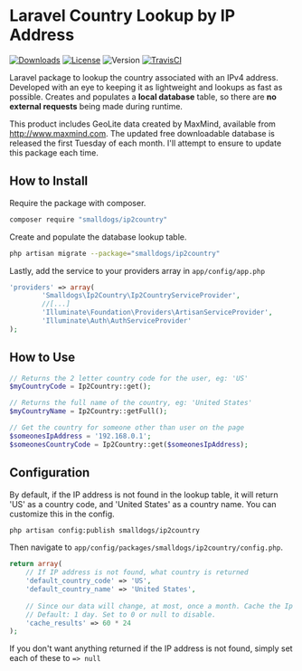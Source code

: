 Laravel Country Lookup by IP Address
======================================
[![Downloads](http://img.shields.io/packagist/dt/smalldogs/ip2country.svg)](https://packagist.org/packages/smalldogs/ip2country)
[![License](http://img.shields.io/:license-bsd2-blue.svg)](http://opensource.org/licenses/BSD-2-Clause)
![Version](http://img.shields.io/github/tag/smalldogs/ip2country.svg)
[![TravisCI](http://img.shields.io/travis/smalldogs/ip2country.svg)](https://travis-ci.org/smalldogs/ip2country)


Laravel package to lookup the country associated with an IPv4 address. Developed with an eye to keeping it as lightweight and lookups as fast as possible. Creates and populates a **local database** table, 
so there are **no external requests** being made during runtime.

This product includes GeoLite data created by MaxMind, available from
<a href="http://www.maxmind.com">http://www.maxmind.com</a>. The updated free downloadable database is released the
first Tuesday of each month. I'll attempt to ensure to update this package each time.

How to Install
--------------
Require the package with composer.
```bash
composer require "smalldogs/ip2country"
```

Create and populate the database lookup table.
```bash
php artisan migrate --package="smalldogs/ip2country"
```

Lastly, add the service to your providers array in <code>app/config/app.php</code>
```php
'providers' => array(
        'Smalldogs\Ip2Country\Ip2CountryServiceProvider',
        //[...]
		'Illuminate\Foundation\Providers\ArtisanServiceProvider',
		'Illuminate\Auth\AuthServiceProvider'
);
```

How to Use
----------

```php
// Returns the 2 letter country code for the user, eg: 'US'
$myCountryCode = Ip2Country::get();

// Returns the full name of the country, eg: 'United States'
$myCountryName = Ip2Country::getFull();

// Get the country for someone other than user on the page
$someonesIpAddress = '192.168.0.1';
$someonesCountryCode = Ip2Country::get($someonesIpAddress);
```

Configuration
-------------
By default, if the IP address is not found in the lookup table, it will return 'US' as a country code, and 'United 
States' as a country name. You can customize this in the config.

```bash
php artisan config:publish smalldogs/ip2country
```

Then navigate to <code>app/config/packages/smalldogs/ip2country/config.php</code>.
```php
return array(
    // If IP address is not found, what country is returned
    'default_country_code' => 'US',
    'default_country_name' => 'United States',
    
    // Since our data will change, at most, once a month. Cache the Ip lookup for a day
    // Default: 1 day. Set to 0 or null to disable.
    'cache_results' => 60 * 24
);

````
If you don't want anything returned if the IP address is not found, simply set each of these to <code>=> null</code>
